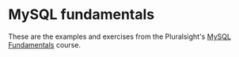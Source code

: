 # MySQL fundamentals

These are the examples and exercises from the Pluralsight's [MySQL Fundamentals](https://www.pluralsight.com/courses/mysql-fundamentals-part1) course. 
